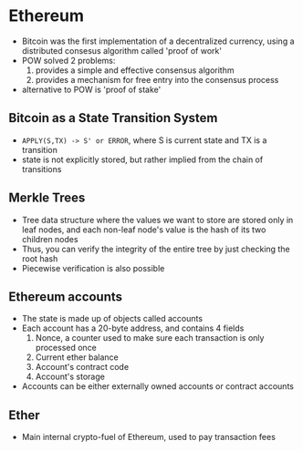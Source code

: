 # Ethereum

* Bitcoin was the first implementation of a decentralized currency, using a distributed consesus algorithm called 'proof of work'
* POW solved 2 problems:
  1. provides a simple and effective consensus algorithm
  2. provides a mechanism for free entry into the consensus process
* alternative to POW is 'proof of stake'

## Bitcoin as a State Transition System

* `APPLY(S,TX) -> S' or ERROR`, where S is current state and TX is a transition
* state is not explicitly stored, but rather implied from the chain of transitions

## Merkle Trees

* Tree data structure where the values we want to store are stored only in leaf nodes, and each non-leaf node's value is the hash of its two children nodes
* Thus, you can verify the integrity of the entire tree by just checking the root hash
* Piecewise verification is also possible

## Ethereum accounts

* The state is made up of objects called accounts
* Each account has a 20-byte address, and contains 4 fields
  1. Nonce, a counter used to make sure each transaction is only processed once
  2. Current ether balance
  3. Account's contract code
  4. Account's storage
* Accounts can be either externally owned accounts or contract accounts

## Ether

* Main internal crypto-fuel of Ethereum, used to pay transaction fees
